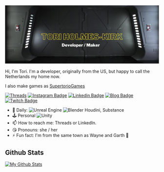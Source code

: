 [![Header](https://raw.githubusercontent.com/supertorio/supertorio/master/assets/readme_header.png "Header")](https://supertorio.dev/)

Hi, I'm Tori. I'm a developer, originally from the US, but happy to call the Netherlands my home now.

I also make games as [SupertorioGames](https://twitter.com/supertoriogames/)

[![Threads](https://img.shields.io/badge/Threads-000000?style=for-the-badge&logo=Threads&logoColor=white)](https://www.threads.net/@supertorio)
[![Instagram Badge](https://img.shields.io/badge/-supertorio-red?style=for-the-badge&logo=instagram&logoColor=white&link=https://instagram.com/supertorio/)](https://www.instagram.com/supertorio/)
[![Linkedin Badge](https://img.shields.io/badge/-supertorio-blue?style=for-the-badge&logo=Linkedin&logoColor=white&link=https://www.linkedin.com/in/supertorio/)](https://www.linkedin.com/in/supertorio/)
[![Blog Badge](https://img.shields.io/badge/-BLOG-orange?style=for-the-badge&logo=Squarespace&logoColor=white&link=https://www.supertor.dev/)](https://www.supertor.dev/)
[![Twitch Badge](https://img.shields.io/badge/-supertorio-6441A4?style=for-the-badge&logo=Twitch&logoColor=white&link=https://twitch.tv/supertorio/)](https://www.twitch.tv/supertorio)


- 🔭  Daily:
  ![Unreal Engine](https://img.shields.io/badge/unrealengine-%23313131.svg?style=for-the-badge&logo=unrealengine&logoColor=white)
  ![Blender](https://img.shields.io/badge/blender-%23F5792A.svg?style=for-the-badge&logo=blender&logoColor=white)
  Houdini, Substance
- 🕹️  Personal ![Unity](https://img.shields.io/badge/unity-%23000000.svg?style=flat-square&logo=unity&logoColor=white)
- 📫  How to reach me: Threads or LinkedIn.
- 😘  Pronouns: she / her
- ⚡  Fun fact: I'm from the same town as Wayne and Garth 🤘

## Github Stats
[![My Github Stats](https://github-readme-stats.vercel.app/api?username=supertorio&show_icons=true&title_color=fff&icon_color=79ff97&text_color=9f9f9f&bg_color=151515)](https://github.com/supertorio)
